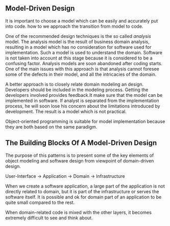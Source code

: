 Model-Driven Design
-

It is important to choose a model which can be easily and accurately put into code. how to we approach the transition from model to code.

One of the recommended design techniques is the so called *analysis* model.
The analysis model is the result of business domain analysis, resulting in a model which has no consideration for software used for implementation.
Such a model is used to understand the domain.
Software is not taken into account at this stage because it is considered to be a confusing factor.
Analysis models are soon abandoned after coding starts.
One of the main issues with this approach is that analysis cannot foresee some of the defects in their model, and all the intricacies of the domain.

A better approach is to closely relate domain modeling an design.
Developers should be included in the modeling process. 
Getting the developers involved provides feedback.It make sure that the model can be implemented in software.
If analyst is separated from the implementation process, he will soon lose his concern about the limitations introduced by development. 
The result is a model which is not practical.

Object-oriented programming is suitable for model implementation because they are both based on the same paradigm.

The Building Blocks Of A Model-Driven Design
-

The purpose of this patterns is to present some of the key elements of object modeling and software design from viewpoint of domain-driven design.

User-Interface -> Application -> Domain -> Infrastructure

When we create a software application, a large part of the application is not directly related to domain, but it is part of the infrastructure or serves the software itself.
It is possible and ok for domain part of an application to be quite small compared to the rest.

When domain-related code is mixed with the other layers, it becomes extremely difficult to see and think about.

